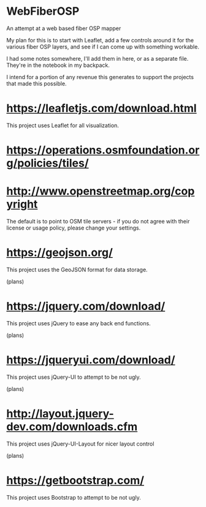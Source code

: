 # WebFiberOSP
An attempt at a web based fiber OSP mapper

My plan for this is to start with Leaflet, add a few controls around it for the various fiber OSP layers, and see if I can come up with something workable.  

I had some notes somewhere, I'll add them in here, or as a separate file.  
They're in the notebook in my backpack.  

I intend for a portion of any revenue this generates to support the projects that made this possible.  

# https://leafletjs.com/download.html  
This project uses Leaflet for all visualization.   

# https://operations.osmfoundation.org/policies/tiles/
# http://www.openstreetmap.org/copyright
The default is to point to OSM tile servers - if you do not agree with their license or usage policy, please change your settings.

# https://geojson.org/  
This project uses the GeoJSON format for data storage.  

(plans)  
# https://jquery.com/download/  
This project uses jQuery to ease any back end functions.  

(plans)  
# https://jqueryui.com/download/  
This project uses jQuery-UI to attempt to be not ugly.  

(plans)  
# http://layout.jquery-dev.com/downloads.cfm  
This project uses jQuery-UI-Layout for nicer layout control  

(plans)  
# https://getbootstrap.com/  
This project uses Bootstrap to attempt to be not ugly.  

